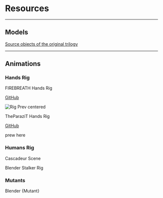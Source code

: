 # Resources

___

## Models

[Source objects of the original trilogy](https://rutracker.org/forum/viewtopic.php?t=4008371)

___

## Animations

### Hands Rig

FIREBREATH Hands Rig

[GitHub](https://github.com/firebreath1001/Stalker-Hand-Rig)

![Rig Prev centered](resources-images/FIREBREATH_rig_preview.png)

TheParaziT Hands Rig

[GitHub]()

prew here

### Humans Rig

Cascadeur Scene

Blender Stalker Rig

### Mutants

Blender {Mutant}